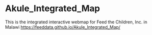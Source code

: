 # Akule_Integrated_Map
This is the integrated interactive webmap for Feed the Children, Inc. in Malawi
https://feeddata.github.io/Akule_Integrated_Map/
